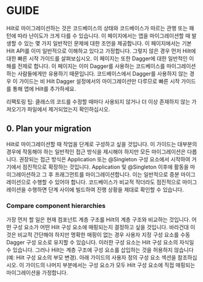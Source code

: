 # GUIDE

Hilt로 마이그레이션하는 것은 코드베이스의 상태와 코드베이스가 따르는 관행 또는 패턴에 따라 난이도가 크게 다를 수 있습니다. 이 페이지에서는 앱을 마이그레이션할 때 발생할 수 있는 몇 가지 일반적인 문제에 대한 조언을 제공합니다. 이 페이지에서는 기본 Hilt API를 이미 일반적으로 이해하고 있다고 가정합니다. 그렇지 않은 경우 먼저 Hilt에 대한 빠른 시작 가이드를 살펴보십시오. 이 페이지는 또한 Dagger에 대한 일반적인 이해를 전제로 합니다. 이 페이지는 이미 Dagger를 사용하는 코드베이스를 마이그레이션하는 사람들에게만 유용하기 때문입니다. 코드베이스에서 Dagger를 사용하지 않는 경우 이 가이드는 비 Hilt Dagger 설정에서의 마이그레이션만 다루므로 빠른 시작 가이드를 통해 앱에 Hilt를 추가하세요.

리팩토링 팁: 클래스의 코드를 수정할 때마다 사용되지 않거나 더 이상 존재하지 않는 가져오기가 파일에서 제거되었는지 확인하십시오.

## 0. Plan your migration

Hilt로 마이그레이션할 때 작업을 단계로 구성하고 싶을 것입니다. 이 가이드는 대부분의 경우에 작동해야 하는 일반적인 접근 방식을 제시해야 하지만 모든 마이그레이션은 다릅니다. 권장되는 접근 방식은 Application 또는 @Singleton 구성 요소에서 시작하여 거기에서 점진적으로 확장하는 것입니다. Application 및 @Singleton 이후에 활동을 마이그레이션하고 그 후 프래그먼트를 마이그레이션합니다. 이는 일반적으로 증분 마이그레이션으로 수행할 수 있어야 합니다. 코드베이스가 비교적 작더라도 점진적으로 마이그레이션을 수행하면 단계 사이에 빌드하여 진행 상황을 제대로 확인할 수 있습니다.

### Compare component hierarchies

가장 먼저 할 일은 현재 컴포넌트 계층 구조를 Hilt의 계층 구조와 비교하는 것입니다. 어떤 구성 요소가 어떤 Hilt 구성 요소에 매핑되는지 결정하고 싶을 것입니다. 바라건대 이것은 비교적 간단해야 하지만 명확한 매핑이 없는 경우 사용자 지정 구성 요소를 수동 Dagger 구성 요소로 유지할 수 있습니다. 이러한 구성 요소는 Hilt 구성 요소의 자식일 수 있습니다. 그러나 Hilt는 계층 구조에 구성 요소를 삽입하는 것을 허용하지 않습니다(예: Hilt 구성 요소의 부모 변경). 아래 가이드의 사용자 정의 구성 요소 섹션을 참조하십시오. 이 가이드의 나머지 부분에서는 구성 요소가 모두 Hilt 구성 요소에 직접 매핑되는 마이그레이션을 가정합니다.